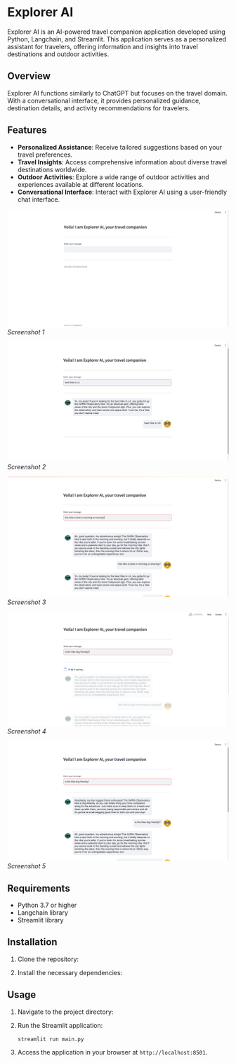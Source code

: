 # Explorer AI

Explorer AI is an AI-powered travel companion application developed using Python, Langchain, and Streamlit. This application serves as a personalized assistant for travelers, offering information and insights into travel destinations and outdoor activities.

## Overview

Explorer AI functions similarly to ChatGPT but focuses on the travel domain. With a conversational interface, it provides personalized guidance, destination details, and activity recommendations for travelers.

## Features

- **Personalized Assistance**: Receive tailored suggestions based on your travel preferences.
- **Travel Insights**: Access comprehensive information about diverse travel destinations worldwide.
- **Outdoor Activities**: Explore a wide range of outdoor activities and experiences available at different locations.
- **Conversational Interface**: Interact with Explorer AI using a user-friendly chat interface.

![Explorer AI](./application-screenshots/ExplorerAI-screenshot1.png)
_Screenshot 1_

![Explorer AI](./application-screenshots/ExplorerAI-screenshot2.png)
_Screenshot 2_

![Explorer AI](./application-screenshots/ExplorerAI-screenshot3.png)
_Screenshot 3_

![Explorer AI](./application-screenshots/ExplorerAI-screenshot4.png)
_Screenshot 4_

![Explorer AI](./application-screenshots/ExplorerAI-screenshot5.png)
_Screenshot 5_

## Requirements

- Python 3.7 or higher
- Langchain library
- Streamlit library

## Installation

1. Clone the repository:

2. Install the necessary dependencies:

## Usage

1. Navigate to the project directory:

2. Run the Streamlit application:

   ```bash
   streamlit run main.py
   ```

3. Access the application in your browser at `http://localhost:8501`.
